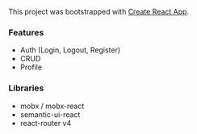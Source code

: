 This project was bootstrapped with [Create React App](https://github.com/facebookincubator/create-react-app).

### Features

* Auth (Login, Logout, Register)
* CRUD
* Profile

### Libraries

* mobx / mobx-react
* semantic-ui-react
* react-router v4
